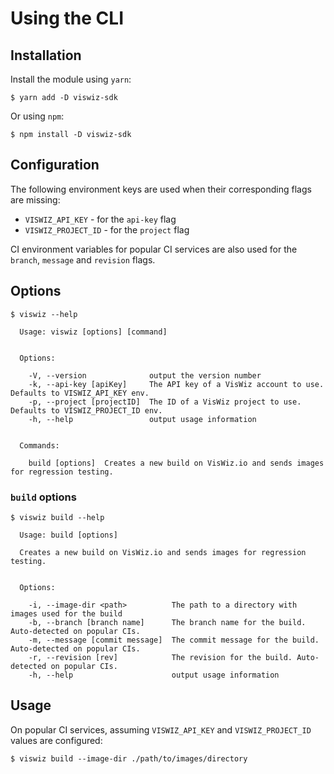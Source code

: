 # Using the CLI

## Installation

Install the module using `yarn`:

```
$ yarn add -D viswiz-sdk
```

Or using `npm`:

```
$ npm install -D viswiz-sdk
```

## Configuration

The following environment keys are used when their corresponding flags are missing:

- `VISWIZ_API_KEY` - for the `api-key` flag
- `VISWIZ_PROJECT_ID` - for the `project` flag

CI environment variables for popular CI services are also used for the `branch`, `message` and
`revision` flags.

## Options

```
$ viswiz --help

  Usage: viswiz [options] [command]


  Options:

    -V, --version              output the version number
    -k, --api-key [apiKey]     The API key of a VisWiz account to use. Defaults to VISWIZ_API_KEY env.
    -p, --project [projectID]  The ID of a VisWiz project to use. Defaults to VISWIZ_PROJECT_ID env.
    -h, --help                 output usage information


  Commands:

    build [options]  Creates a new build on VisWiz.io and sends images for regression testing.
```

### `build` options

```
$ viswiz build --help

  Usage: build [options]

  Creates a new build on VisWiz.io and sends images for regression testing.


  Options:

    -i, --image-dir <path>          The path to a directory with images used for the build
    -b, --branch [branch name]      The branch name for the build. Auto-detected on popular CIs.
    -m, --message [commit message]  The commit message for the build. Auto-detected on popular CIs.
    -r, --revision [rev]            The revision for the build. Auto-detected on popular CIs.
    -h, --help                      output usage information
```

## Usage

On popular CI services, assuming `VISWIZ_API_KEY` and `VISWIZ_PROJECT_ID` values are configured:

```
$ viswiz build --image-dir ./path/to/images/directory
```
